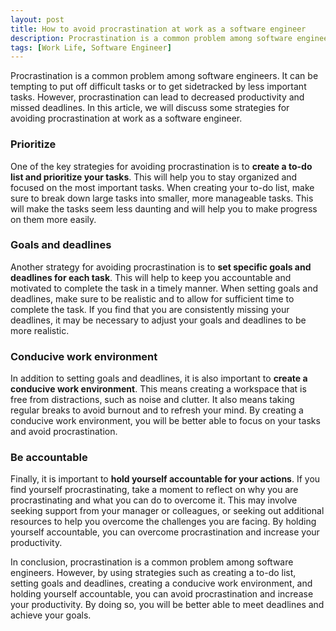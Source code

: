 ```yaml
---
layout: post
title: How to avoid procrastination at work as a software engineer
description: Procrastination is a common problem among software engineers, so here are some strategies to avoid it.
tags: [Work Life, Software Engineer]
---
```


Procrastination is a common problem among software engineers. It can be tempting to put off difficult tasks or to get sidetracked by less important tasks. However, procrastination can lead to decreased productivity and missed deadlines. In this article, we will discuss some strategies for avoiding procrastination at work as a software engineer.

### Prioritize

One of the key strategies for avoiding procrastination is to **create a to-do list and prioritize your tasks**. This will help you to stay organized and focused on the most important tasks. When creating your to-do list, make sure to break down large tasks into smaller, more manageable tasks. This will make the tasks seem less daunting and will help you to make progress on them more easily.

### Goals and deadlines

Another strategy for avoiding procrastination is to **set specific goals and deadlines for each task**. This will help to keep you accountable and motivated to complete the task in a timely manner. When setting goals and deadlines, make sure to be realistic and to allow for sufficient time to complete the task. If you find that you are consistently missing your deadlines, it may be necessary to adjust your goals and deadlines to be more realistic.

### Conducive work environment

In addition to setting goals and deadlines, it is also important to **create a conducive work environment**. This means creating a workspace that is free from distractions, such as noise and clutter. It also means taking regular breaks to avoid burnout and to refresh your mind. By creating a conducive work environment, you will be better able to focus on your tasks and avoid procrastination.

### Be accountable

Finally, it is important to **hold yourself accountable for your actions**. If you find yourself procrastinating, take a moment to reflect on why you are procrastinating and what you can do to overcome it. This may involve seeking support from your manager or colleagues, or seeking out additional resources to help you overcome the challenges you are facing. By holding yourself accountable, you can overcome procrastination and increase your productivity.

In conclusion, procrastination is a common problem among software engineers. However, by using strategies such as creating a to-do list, setting goals and deadlines, creating a conducive work environment, and holding yourself accountable, you can avoid procrastination and increase your productivity. By doing so, you will be better able to meet deadlines and achieve your goals.